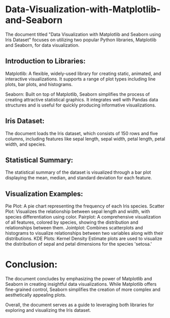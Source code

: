 # Data-Visualization-with-Matplotlib-and-Seaborn

The document titled "Data Visualization with Matplotlib and Seaborn using Iris Dataset" focuses on utilizing two popular Python libraries, Matplotlib and Seaborn, for data visualization. 

## Introduction to Libraries:
 Matplotlib: A flexible, widely-used library for creating static, animated, and interactive visualizations. It supports a range of plot types including line plots, bar plots, and histograms.

Seaborn: Built on top of Matplotlib, Seaborn simplifies the process of creating attractive statistical graphics. It integrates well with Pandas data structures and is useful for quickly producing informative visualizations.

## Iris Dataset:
The document loads the Iris dataset, which consists of 150 rows and five columns, including features like sepal length, sepal width, petal length, petal width, and species.

## Statistical Summary:
The statistical summary of the dataset is visualized through a bar plot displaying the mean, median, and standard deviation for each feature.

## Visualization Examples:
Pie Plot: A pie chart representing the frequency of each Iris species.
Scatter Plot: Visualizes the relationship between sepal length and width, with species differentiation using color.
Pairplot: A comprehensive visualization of all features, colored by species, showing the distribution and relationships between them.
Jointplot: Combines scatterplots and histograms to visualize relationships between two variables along with their distributions.
KDE Plots: Kernel Density Estimate plots are used to visualize the distribution of sepal and petal dimensions for the species 'setosa.'

# Conclusion:
The document concludes by emphasizing the power of Matplotlib and Seaborn in creating insightful data visualizations. While Matplotlib offers fine-grained control, Seaborn simplifies the creation of more complex and aesthetically appealing plots.

Overall, the document serves as a guide to leveraging both libraries for exploring and visualizing the Iris dataset.





